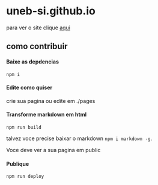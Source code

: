 # uneb-si.github.io

para ver o site clique [aqui](https://uneb-si.github.io/)


## como contribuir
#### Baixe as depdencias
```
npm i
```

#### Edite como quiser
crie sua pagina ou edite em ./pages

#### Transforme markdown em html
```
npm run build
```
talvez voce precise baixar o markdown `npm i markdown -g`.

Voce deve ver a sua pagina em public

#### Publique
```
npm run deploy
```
